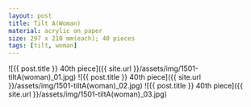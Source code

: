 ```yaml
---
layout: post
title: Tilt A(Woman)
material: acrylic on paper
size: 297 x 210 mm(each); 40 pieces
tags: [tilt, woman]
---
```


![{{ post.title }} 40th piece]({{ site.url }}/assets/img/1501-tiltA(woman)_01.jpg)
![{{ post.title }} 40th piece]({{ site.url }}/assets/img/1501-tiltA(woman)_02.jpg)
![{{ post.title }} 40th piece]({{ site.url }}/assets/img/1501-tiltA(woman)_03.jpg)
